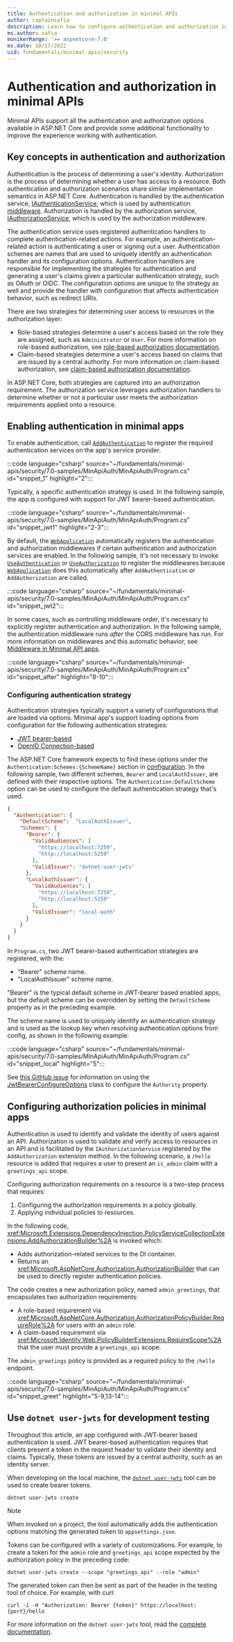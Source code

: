 ```yaml
---
title: Authentication and authorization in minimal APIs
author: captainsafia
description: Learn how to configure authentication and authorization in minimal API apps
ms.author: safia
monikerRange: '>= aspnetcore-7.0'
ms.date: 10/17/2022
uid: fundamentals/minimal-apis/security
---
```


# Authentication and authorization in minimal APIs

Minimal APIs support all the authentication and authorization options available in ASP.NET Core and provide some additional functionality to improve the experience working with authentication.

## Key concepts in authentication and authorization

Authentication is the process of determining a user's identity. Authorization is the process of determining whether a user has access to a resource. Both authentication and authorization scenarios share similar implementation semantics in ASP.NET Core. Authentication is handled by the authentication service, [IAuthenticationService](/dotnet/api/microsoft.aspnetcore.authentication.iauthenticationservice), which is used by authentication [middleware](/aspnet/core/fundamentals/middleware). Authorization is handled by the authorization service, [IAuthorizationService](/dotnet/api/microsoft.aspnetcore.authorization.iauthorizationservice), which is used by the authorization middleware.

The authentication service uses registered authentication handlers to complete authentication-related actions. For example, an authentication-related action is authenticating a user or signing out a user. Authentication schemes are names that are used to uniquely identify an authentication handler and its configuration options. Authentication handlers are responsible for implementing the strategies for authentication and generating a user's claims given a particular authentication strategy, such as OAuth or OIDC. The configuration options are unique to the strategy as well and provide the handler with configuration that affects authentication behavior, such as redirect URIs.

There are two strategies for determining user access to resources in the authorization layer:

* Role-based strategies determine a user's access based on the role they are assigned, such as `Administrator` or `User`. For more information on role-based authorization, see [role-based authorization documentation](/aspnet/core/security/authorization/roles).
* Claim-based strategies determine a user's access based on claims that are issued by a central authority. For more information on claim-based authorization, see [claim-based authorization documentation](/aspnet/core/security/authorization/claims).

In ASP.NET Core, both strategies are captured into an authorization requirement. The authorization service leverages authorization handlers to determine whether or not a particular user meets the authorization requirements applied onto a resource. 

## Enabling authentication in minimal apps

To enable authentication, call [`AddAuthentication`](/dotnet/api/microsoft.extensions.dependencyinjection.authenticationservicecollectionextensions.addauthentication) to register the required authentication services on the app's service provider.

:::code language="csharp" source="~/fundamentals/minimal-apis/security/7.0-samples/MinApiAuth/MinApiAuth/Program.cs" id="snippet_1" highlight="2":::

Typically, a specific authentication strategy is used. In the following sample, the app is configured with support for JWT bearer-based authentication.

:::code language="csharp" source="~/fundamentals/minimal-apis/security/7.0-samples/MinApiAuth/MinApiAuth/Program.cs" id="snippet_jwt1" highlight="2-3":::

By default, the [`WebApplication`](/dotnet/api/microsoft.aspnetcore.builder.webapplication) automatically registers the authentication and authorization middlewares if certain authentication and authorization services are enabled. In the following sample, it's not necessary to invoke [`UseAuthentication`](/dotnet/api/microsoft.aspnetcore.builder.authappbuilderextensions.useauthentication) or [`UseAuthorization`](/dotnet/api/microsoft.aspnetcore.builder.authorizationappbuilderextensions.useauthorization) to register the middlewares because [`WebApplication`](/dotnet/api/microsoft.aspnetcore.builder.webapplication) does this automatically after `AddAuthentication` or `AddAuthorization` are called.

:::code language="csharp" source="~/fundamentals/minimal-apis/security/7.0-samples/MinApiAuth/MinApiAuth/Program.cs" id="snippet_jwt2":::

In some cases, such as controlling middleware order, it's necessary to explicitly register authentication and authorization. In the following sample, the authentication middleware runs _after_ the CORS middleware has run. For more information on middlewares and this automatic behavior, see [Middleware in Minimal API apps](/aspnet/core/fundamentals/minimal-apis/middleware).

:::code language="csharp" source="~/fundamentals/minimal-apis/security/7.0-samples/MinApiAuth/MinApiAuth/Program.cs" id="snippet_after" highlight="8-10":::

### Configuring authentication strategy

Authentication strategies typically support a variety of configurations that are loaded via options. Minimal app's support loading options from configuration for the following authentication strategies:

- [JWT bearer-based](https://jwt.io/introduction)
- [OpenID Connection-based](https://openid.net/connect/)

The ASP.NET Core framework expects to find these options under the `Authentication:Schemes:{SchemeName}` section in [configuration](/aspnet/core/fundamentals/configuration). In the following sample, two different schemes, `Bearer` and `LocalAuthIssuer`, are defined with their respective options. The `Authentication:DefaultScheme` option can be used to configure the default authentication strategy that's used.

```json
{
  "Authentication": {
    "DefaultScheme":  "LocalAuthIssuer",
    "Schemes": {
      "Bearer": {
        "ValidAudiences": [
          "https://localhost:7259",
          "http://localhost:5259"
        ],
        "ValidIssuer": "dotnet-user-jwts"
      },
      "LocalAuthIssuer": {
        "ValidAudiences": [
          "https://localhost:7259",
          "http://localhost:5259"
        ],
        "ValidIssuer": "local-auth"
      }
    }
  }
}
```

In `Program.cs`, two JWT bearer-based authentication strategies are registered, with the:

* "Bearer" scheme name.
* "LocalAuthIssuer" scheme name.

"Bearer" is the typical default scheme in JWT-bearer based enabled apps, but the default scheme can be overridden by setting the `DefaultScheme` property as in the preceding example.

The scheme name is used to uniquely identify an authentication strategy and is used as the lookup key when resolving authentication options from config, as shown in the following example:

:::code language="csharp" source="~/fundamentals/minimal-apis/security/7.0-samples/MinApiAuth/MinApiAuth/Program.cs" id="snippet_local" highlight="5":::

See [this GitHub issue](https://github.com/dotnet/AspNetCore.Docs/issues/29307) for information on using the [JwtBearerConfigureOptions](https://github.com/dotnet/aspnetcore/blob/c5a9c5973bf735f1bb9d611cd50c796f6c32557e/src/Security/Authentication/JwtBearer/src/JwtBearerConfigureOptions.cs#L56) class to configure the `Authority` property.

## Configuring authorization policies in minimal apps

Authentication is used to identify and validate the identity of users against an API. Authorization is used to validate and verify access to resources in an API and is facilitated by the `IAuthorizationService` registered by the `AddAuthorization` extension method. In the following scenario, a `/hello` resource is added that requires a user to present an `is_admin` claim with a `greetings_api` scope.

Configuring authorization requirements on a resource is a two-step process that requires:

1. Configuring the authorization requirements in a policy globally.
2. Applying individual policies to resources.

In the following code, <xref:Microsoft.Extensions.DependencyInjection.PolicyServiceCollectionExtensions.AddAuthorizationBuilder%2A> is invoked which:

- Adds authorization-related services to the DI container.
- Returns an <xref:Microsoft.AspNetCore.Authorization.AuthorizationBuilder> that can be used to directly register authentication policies.

The code creates a new authorization policy, named `admin_greetings`, that encapsulates two authorization requirements:

- A role-based requirement via <xref:Microsoft.AspNetCore.Authorization.AuthorizationPolicyBuilder.RequireRole%2A> for users with an `admin` role.
- A claim-based requirement via <xref:Microsoft.Identity.Web.PolicyBuilderExtensions.RequireScope%2A> that the user must provide a `greetings_api` scope.

The `admin_greetings` policy is provided as a required policy to the `/hello` endpoint.

:::code language="csharp" source="~/fundamentals/minimal-apis/security/7.0-samples/MinApiAuth/MinApiAuth/Program.cs" id="snippet_greet" highlight="5-9,13-14":::

## Use `dotnet user-jwts` for development testing

Throughout this article, an app configured with JWT-bearer based authentication is used. JWT bearer-based authentication requires that clients present a token in the request header to validate their identity and claims. Typically, these tokens are issued by a central authority, such as an identity server.

When developing on the local machine, the [`dotnet user-jwts`](/aspnet/core/security/authentication/jwt-authn) tool can be used to create bearer tokens.

```dotnetcli
dotnet user-jwts create
```

> [!NOTE]
> When invoked on a project, the tool automatically adds the authentication options matching the generated token to `appsettings.json`.

Tokens can be configured with a variety of customizations. For example, to create a token for the `admin` role and `greetings_api` scope expected by the authorization policy in the preceding code:

```dotnetcli
dotnet user-jwts create --scope "greetings_api" --role "admin"
```

The generated token can then be sent as part of the header in the testing tool of choice. For example, with curl:

```dotnetcli
curl -i -H "Authorization: Bearer {token}" https://localhost:{port}/hello
```

For more information on the `dotnet user-jwts` tool, read the [complete documentation](/aspnet/core/security/authentication/jwt-authn).
